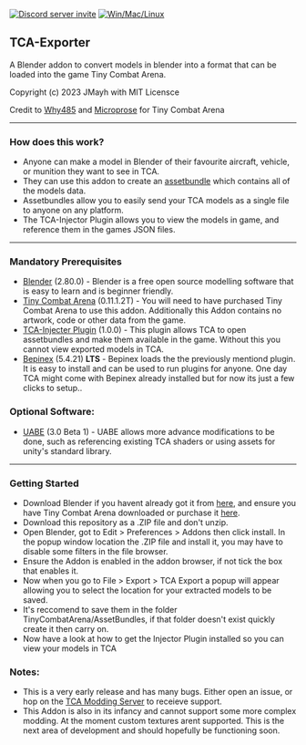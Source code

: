[![Discord server invite](https://discordapp.com/api/guilds/603359898507673630/embed.png)](https://discord.gg/C6txv7M)
[![Win/Mac/Linux](https://img.shields.io/badge/platform-windows%20%7C%20macos%20%7C%20linux-informational)]()

## TCA-Exporter
A Blender addon to convert models in blender into a format that can be loaded into the game Tiny Combat Arena.

Copyright (c) 2023 JMayh with MIT Licensce

Credit to [Why485](https://twitter.com/Why485) and [Microprose](https://www.microprose.com/games/tiny-combat-arena/) for Tiny Combat Arena
___
### How does this work?
- Anyone can make a model in Blender of their favourite aircraft, vehicle, or munition they want to see in TCA.
- They can use this addon to create an [assetbundle](https://docs.unity3d.com/Manual/AssetBundlesIntro.html) which contains all of the models data.
- Assetbundles allow you to easily send your TCA models as a single file to anyone on any platform.
- The TCA-Injector Plugin allows you to view the models in game, and reference them in the games JSON files.
___
### Mandatory Prerequisites
- [Blender](https://www.blender.org/download/) (2.80.0) - Blender is a free open source modelling software that is easy to learn and is beginner friendly.
- [Tiny Combat Arena](https://store.steampowered.com/app/1347550/Tiny_Combat_Arena/) (0.11.1.2T) - You will need to have purchased Tiny Combat Arena to use this addon. Additionally this Addon contains no artwork, code or other data from the game.
- [TCA-Injecter Plugin](https://github.com/DuckMallard/TCA-Injector) (1.0.0) - This plugin allows TCA to open assetbundles and make them available in the game. Without this you cannot view exported models in TCA.
- [Bepinex](https://github.com/BepInEx/BepInEx/releases) (5.4.21) **LTS** - Bepinex loads the the previously mentiond plugin. It is easy to install and can be used to run plugins for anyone. One day TCA might come with Bepinex already installed but for now its just a few clicks to setup..
### Optional Software:
- [UABE](https://github.com/SeriousCache/UABE/releases) (3.0 Beta 1) - UABE allows more advance modifications to be done, such as referencing existing TCA shaders or using assets for unity's standard library.
___
### Getting Started
- Download Blender if you havent already got it from [here](https://www.blender.org/download/), and ensure you have Tiny Combat Arena downloaded or purchase it [here](https://store.steampowered.com/app/1347550/Tiny_Combat_Arena/).
- Download this repository as a .ZIP file and don't unzip.
- Open Blender, got to Edit > Preferences > Addons then click install. In the popup window location the .ZIP file and install it, you may have to disable some filters in the file browser.
- Ensure the Addon is enabled in the addon browser, if not tick the box that enables it.
- Now when you go to File > Export > TCA Export a popup will appear allowing you to select the location for your extracted models to be saved.
- It's reccomend to save them in the folder TinyCombatArena/AssetBundles, if that folder doesn't exist quickly create it then carry on.
- Now have a look at how to get the Injector Plugin installed so you can view your models in TCA
### Notes:
- This is a very early release and has many bugs. Either open an issue, or hop on the [TCA Modding Server](https://discord.gg/D5ScNgcTJh) to receieve support.
- This Addon is also in its infancy and cannot support some more complex modding. At the moment custom textures arent supported. This is the next area of development and should hopefully be functioning soon.
